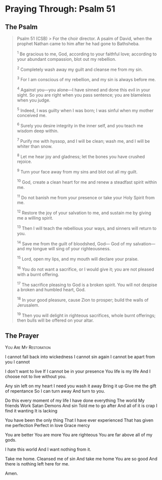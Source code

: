# Praying Through: Psalm 51

## The Psalm

>Psalm 51 (CSB)  >
><sup></sup> For the choir director. A psalm of David, when the prophet Nathan came to him after he had gone to Bathsheba. 
>
><sup>1</sup> Be gracious to me, God, according to your faithful love; according to your abundant compassion, blot out my rebellion. 
>
><sup>2</sup> Completely wash away my guilt and cleanse me from my sin. 
>
><sup>3</sup> For I am conscious of my rebellion, and my sin is always before me. 
>
><sup>4</sup> Against you—you alone—I have sinned and done this evil in your sight. So you are right when you pass sentence; you are blameless when you judge. 
>
><sup>5</sup> Indeed, I was guilty when I was born; I was sinful when my mother conceived me. 
>
><sup>6</sup> Surely you desire integrity in the inner self, and you teach me wisdom deep within. 
>
><sup>7</sup> Purify me with hyssop, and I will be clean; wash me, and I will be whiter than snow. 
>
><sup>8</sup> Let me hear joy and gladness; let the bones you have crushed rejoice. 
>
><sup>9</sup> Turn your face away from my sins and blot out all my guilt. 
>
><sup>10</sup> God, create a clean heart for me and renew a steadfast spirit within me. 
>
><sup>11</sup> Do not banish me from your presence or take your Holy Spirit from me. 
>
><sup>12</sup> Restore the joy of your salvation to me, and sustain me by giving me a willing spirit. 
>
><sup>13</sup> Then I will teach the rebellious your ways, and sinners will return to you. 
>
><sup>14</sup> Save me from the guilt of bloodshed, God— God of my salvation— and my tongue will sing of your righteousness. 
>
><sup>15</sup> Lord, open my lips, and my mouth will declare your praise. 
>
><sup>16</sup> You do not want a sacrifice, or I would give it; you are not pleased with a burnt offering. 
>
><sup>17</sup> The sacrifice pleasing to God is a broken spirit. You will not despise a broken and humbled heart, God. 
>
><sup>18</sup> In your good pleasure, cause Zion to prosper; build the walls of Jerusalem. 
>
><sup>19</sup> Then you will delight in righteous sacrifices, whole burnt offerings; then bulls will be offered on your altar.

## The Prayer

<div style="font-variant: small-caps;">
You Are My Restoration
</div>


I cannot fall back into wickedness
  I cannot sin again
  I cannot be apart from you
  I cannot

I don't want to live
  If I cannot be in your presence
  You life is my life
  And I choose not to live without you.

Any sin left on my heart
  I need you wash it away
  Bring it up
  Give me the gift of repentance
  So I can turn away
  And turn to you.

Do this every moment of my life
  I have done everything
  The world
  My friends
  Work
  Satan
  Demons
  And sin
  Told me to go after
  And all of it is crap
  I find it wanting
  It is lacking

You have been the only thing
  That I have ever experienced
  That has given me perfection
  Perfect in love
  Grace
  mercy

You are better
  You are more
  You are righteous
  You are far above all of my gods.

I hate this world
  And I want nothing from it.

Take me home.
  Cleansed me of sin
  And take me home
  You are so good
  And there is nothing left here for me.

Amen.

